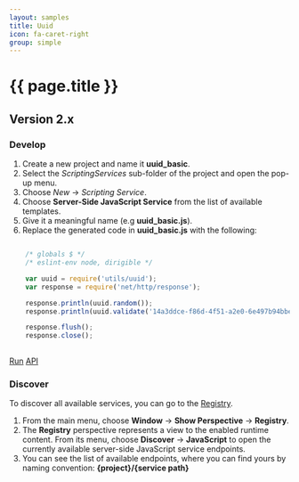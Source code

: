 ```yaml
---
layout: samples
title: Uuid
icon: fa-caret-right
group: simple
---
```


{{ page.title }}
===

Version 2.x
---

### Develop


1. Create a new project and name it **uuid_basic**.
2. Select the *ScriptingServices* sub-folder of the project and open the pop-up menu.
3. Choose *New* -> *Scripting Service*.
4. Choose **Server-Side JavaScript Service** from the list of available templates.
5. Give it a meaningful name (e.g **uuid_basic.js**).
6. Replace the generated code in **uuid_basic.js** with the following:

```javascript

	/* globals $ */
	/* eslint-env node, dirigible */

	var uuid = require('utils/uuid');
	var response = require('net/http/response');

	response.println(uuid.random());
	response.println(uuid.validate('14a3ddce-f86d-4f51-a2e0-6e497b94bbe5'));

	response.flush();
	response.close();
		
```

<div class="btn-toolbar pull-right">
	<a class="btn btn-warning" href="http://dirigible.eclipse.org/services/web/registry/anonymous.html?git=https://github.com/dirigiblelabs/sample_utils_uuid_basic.git">Run</a>
	<a class="btn btn-info" href="http://www.dirigible.io/api/utils_uuid.html">API</a>
</div>

### Discover

To discover all available services, you can go to the [Registry](../help/registry.html).

1. From the main menu, choose **Window** -> **Show Perspective** -> **Registry**.
2. The **Registry** perspective represents a view to the enabled runtime content. From its menu, choose **Discover** -> **JavaScript** to open the currently available server-side JavaScript service endpoints.
3. You can see the list of available endpoints, where you can find yours by naming convention: **{project}/{service path}**
